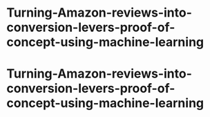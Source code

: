 # Turning-Amazon-reviews-into-conversion-levers-proof-of-concept-using-machine-learning
# Turning-Amazon-reviews-into-conversion-levers-proof-of-concept-using-machine-learning
